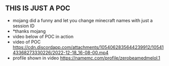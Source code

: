 ## THIS IS JUST A POC
- mojang did a funny and let you change minecraft names with just a session ID
- *thanks mojang
- video below of POC in action
- video of POC https://cdn.discordapp.com/attachments/1054062835644239912/1054143368273330226/2022-12-18_16-08-00.mp4
- profile shown in video https://namemc.com/profile/zerobeamedmelol.1
